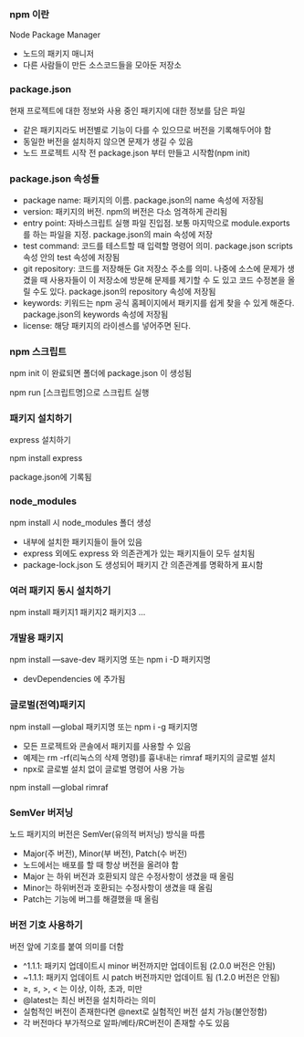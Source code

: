 ### npm 이란

Node Package Manager

- 노드의 패키지 매니저
- 다른 사람들이 만든 소스코드들을 모아둔 저장소

### package.json

현재 프로젝트에 대한 정보와 사용 중인 패키지에 대한 정보를 담은 파일

- 같은 패키지라도 버전별로 기능이 다를 수 있으므로 버전을 기록해두어야 함
- 동일한 버전을 설치하지 않으면 문제가 생길 수 있음
- 노드 프로젝트 시작 전 package.json 부터 만들고 시작함(npm init)

### package.json 속성들

- package name: 패키지의 이름. package.json의 name 속성에 저장됨
- version: 패키지의 버전. npm의 버전은 다소 엄격하게 관리됨
- entry point: 자바스크립트 실행 파일 진입점. 보통 마지막으로 module.exports를 하는 파일을 지정. package.json의 main 속성에 저장
- test command: 코드를 테스트할 때 입력할 명령어 의미. package.json scripts 속성 안의 test 속성에 저장됨
- git repository: 코드를 저장해둔 Git 저장소 주소를 의미. 나중에 소스에 문제가 생겼을 때 사용자들이 이 저장소에 방문해 문제를 제기할 수 도 있고 코드 수정본을 올릴 수도 있다. package.json의 repository 속성에 저장됨
- keywords: 키워드는 npm 공식 홈페이지에서 패키지를 쉽게 찾을 수 있게 해준다. package.json의 keywords 속성에 저장됨
- license: 해당 패키지의 라이센스를 넣어주면 된다.

### npm 스크립트

npm init 이 완료되면 폴더에 package.json 이 생성됨

npm run [스크립트명]으로 스크립트 실행

### 패키지 설치하기

express 설치하기

npm install express

package.json에 기록됨

### node_modules

npm install 시 node_modules 폴더 생성

- 내부에 설치한 패키지들이 들어 있음
- express 외에도 express 와 의존관계가 있는 패키지들이 모두 설치됨
- package-lock.json 도 생성되어 패키지 간 의존관계를 명확하게 표시함

### 여러 패키지 동시 설치하기

npm install 패키지1 패키지2 패키지3 ...

### 개발용 패키지

npm install —save-dev 패키지명 또는 npm i -D 패키지명

- devDependencies 에 추가됨

### 글로벌(전역)패키지

npm install —global 패키지명 또는 npm i -g 패키지명

- 모든 프로젝트와 콘솔에서 패키지를 사용할 수 있음
- 예제는 rm -rf(리눅스의 삭제 명령)를 흉내내는 rimraf 패키지의 글로벌 설치
- npx로 글로벌 설치 없이 글로벌 명령어 사용 가능

npm install —global rimraf

### SemVer 버저닝

노드 패키지의 버전은 SemVer(유의적 버저닝) 방식을 따름

- Major(주 버전), Minor(부 버전), Patch(수 버전)
- 노드에서는 배포를 할 때 항상 버전을 올려야 함
- Major 는 하위 버전과 호환되지 않은 수정사항이 생겼을 때 올림
- Minor는 하위버전과 호환되는 수정사항이 생겼을 때 올림
- Patch는 기능에 버그를 해결했을 때 올림

### 버전 기호 사용하기

버전 앞에 기호를 붙여 의미를 더함

- ^1.1.1: 패키지 업데이트시 minor 버전까지만 업데이트됨 (2.0.0 버전은 안됨)
- ~1.1.1: 패키지 업데이트 시 patch 버전까지만 업데이트 됨 (1.2.0 버전은 안됨)
- ≥, ≤, >, < 는 이상, 이하, 초과, 미만
- @latest는 최신 버전을 설치하라는 의미
- 실험적인 버전이 존재한다면 @next로 실험적인 버전 설치 가능(불안정함)
- 각 버전마다 부가적으로 알파/베타/RC버전이 존재할 수도 있음